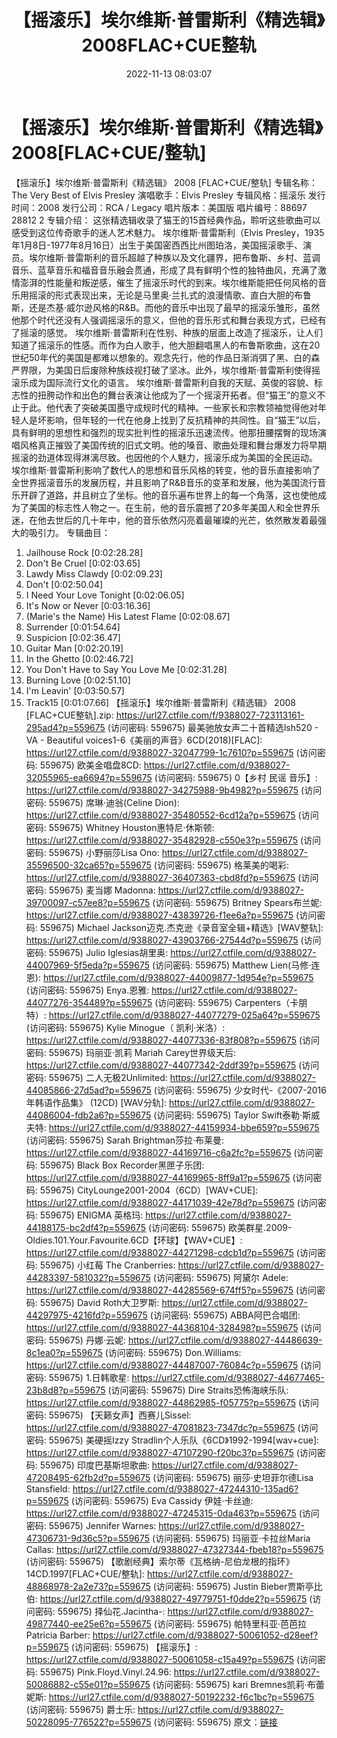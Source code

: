 ﻿---
title: 【摇滚乐】埃尔维斯·普雷斯利《精选辑》2008FLAC+CUE整轨
date: 2022-11-13 08:03:07
categories: 外语音乐
tags: 外语音乐
---
# 【摇滚乐】埃尔维斯·普雷斯利《精选辑》2008[FLAC+CUE/整轨]

【摇滚乐】埃尔维斯·普雷斯利《精选辑》 2008 [FLAC+CUE/整轨]
专辑名称：The Very Best of Elvis Presley
演唱歌手：Elvis Presley
专辑风格：摇滚乐
发行时间：2008
发行公司：RCA / Legacy
唱片版本：美国版
唱片编号：88697 28812 2
专辑介绍：
这张精选辑收录了猫王的15首经典作品，聆听这些歌曲可以感受到这位传奇歌手的迷人艺术魅力。
埃尔维斯·普雷斯利（Elvis
Presley，1935年1月8日-1977年8月16日）出生于美国密西西比州图珀洛，美国摇滚歌手、演员。埃尔维斯·普雷斯利的音乐超越了种族以及文化疆界，把布鲁斯、乡村、蓝调音乐、蓝草音乐和福音音乐融会贯通，形成了具有鲜明个性的独特曲风，充满了激情澎湃的性能量和叛逆感，催生了摇滚乐时代的到来。埃尔维斯能把任何风格的音乐用摇滚的形式表现出来，无论是马里奥·兰扎式的浪漫情歌、直白大胆的布鲁斯，还是杰基·威尔逊风格的R&B。而他的音乐中出现了最早的摇滚乐雏形，虽然他那个时代还没有人强调摇滚乐的意义，但他的音乐形式和舞台表现方式，已经有了摇滚的感觉。
埃尔维斯·普雷斯利在性别、种族的层面上改造了摇滚乐，让人们知道了摇滚乐的性感。而作为白人歌手，他大胆翻唱黑人的布鲁斯歌曲，这在20世纪50年代的美国是都难以想象的。观念先行，他的作品日渐消弭了黑、白的森严界限，为美国日后废除种族歧视打破了坚冰。此外，埃尔维斯·普雷斯利使得摇滚乐成为国际流行文化的语言。
埃尔维斯·普雷斯利自我的天赋、英俊的容貌、标志性的扭胯动作和出色的舞台表演让他成为了一个摇滚开拓者。但“猫王”的意义不止于此。他代表了突破美国墨守成规时代的精神。一些家长和宗教领袖觉得他对年轻人是坏影响，但年轻的一代在他身上找到了反抗精神的共同性。自“猫王”以后，具有鲜明的思想性和强烈的现实批判性的摇滚乐迅速流传。他那扭腰摆臀的现场演唱风格真正摧毁了美国传统的旧式文明。他的嗓音、歌曲处理和舞台爆发力将早期摇滚的劲道体现得淋漓尽致。也因他的个人魅力，摇滚乐成为美国的全民运动。
埃尔维斯·普雷斯利影响了数代人的思想和音乐风格的转变，他的音乐直接影响了全世界摇滚音乐的发展历程，并且影响了R&B音乐的变革和发展，他为美国流行音乐开辟了道路，并且树立了坐标。他的音乐遍布世界上的每一个角落，这也使他成为了美国的标志性人物之一。在生前，他的音乐震撼了20多年美国人和全世界乐迷，在他去世后的几十年中，他的音乐依然闪亮着最璀璨的光芒，依然散发着最强大的吸引力。
专辑曲目：
01. Jailhouse Rock
[0:02:28.28]
02. Don't Be Cruel
[0:02:03.65]
03. Lawdy Miss Clawdy
[0:02:09.23]
04. Don't
[0:02:50.04]
05. I Need Your Love Tonight
[0:02:06.05]
06. It's Now or Never
[0:03:16.36]
07. (Marie's the Name) His Latest Flame
[0:02:08.67]
08. Surrender
[0:01:54.64]
09. Suspicion
[0:02:36.47]
10. Guitar Man
[0:02:20.19]
11. In the Ghetto
[0:02:46.72]
12. You Don't Have to Say You Love Me
[0:02:31.28]
13. Burning Love
[0:02:51.10]
14. I'm Leavin'
[0:03:50.57]
15. Track15
[0:01:07.66]
【摇滚乐】埃尔维斯·普雷斯利《精选辑》 2008
[FLAC+CUE整轨].zip: https://url27.ctfile.com/f/9388027-723113161-295ad4?p=559675
(访问密码: 559675)
最美驰放女声二十首精选lsh520 - VA - Beautiful
voices1-6《美丽的声音》6CD(2018)[FLAC]: https://url27.ctfile.com/d/9388027-32047799-1c7610?p=559675
(访问密码: 559675)
欧美金唱盘8CD: https://url27.ctfile.com/d/9388027-32055965-ea6694?p=559675
(访问密码: 559675)
0【乡村 民谣 音乐】: https://url27.ctfile.com/d/9388027-34275988-9b4982?p=559675
(访问密码: 559675)
席琳·迪翁(Celine Dion): https://url27.ctfile.com/d/9388027-35480552-6cd12a?p=559675
(访问密码: 559675)
Whitney Houston惠特尼·休斯顿: https://url27.ctfile.com/d/9388027-35482928-c550e3?p=559675
(访问密码: 559675)
小野丽莎Lisa Ono: https://url27.ctfile.com/d/9388027-35596500-32ca65?p=559675
(访问密码: 559675)
格莱美的喝彩: https://url27.ctfile.com/d/9388027-36407363-cbd8fd?p=559675
(访问密码: 559675)
麦当娜 Madonna: https://url27.ctfile.com/d/9388027-39700097-c57ee8?p=559675
(访问密码: 559675)
Britney Spears布兰妮: https://url27.ctfile.com/d/9388027-43839726-f1ee6a?p=559675
(访问密码: 559675)
Michael Jackson迈克.杰克逊《录音室全辑+精选》[WAV整轨]: https://url27.ctfile.com/d/9388027-43903766-27544d?p=559675
(访问密码: 559675)
Julio Iglesias胡里奥: https://url27.ctfile.com/d/9388027-44007969-5f5eda?p=559675
(访问密码: 559675)
Matthew Lien(马修·连恩): https://url27.ctfile.com/d/9388027-44009877-1d954e?p=559675
(访问密码: 559675)
Enya.恩雅: https://url27.ctfile.com/d/9388027-44077276-354489?p=559675
(访问密码: 559675)
Carpenters（卡朋特）: https://url27.ctfile.com/d/9388027-44077279-025a64?p=559675
(访问密码: 559675)
Kylie Minogue（ 凯利·米洛）: https://url27.ctfile.com/d/9388027-44077336-83f808?p=559675
(访问密码: 559675)
玛丽亚·凯莉 Mariah Carey世界级天后: https://url27.ctfile.com/d/9388027-44077342-2ddf39?p=559675
(访问密码: 559675)
二人无极2Unlimited: https://url27.ctfile.com/d/9388027-44085866-27d5ad?p=559675
(访问密码: 559675)
少女时代-《2007-2016年韩语作品集》 (12CD) [WAV分轨]: https://url27.ctfile.com/d/9388027-44086004-fdb2a6?p=559675
(访问密码: 559675)
Taylor Swift泰勒·斯威夫特: https://url27.ctfile.com/d/9388027-44159934-bbe659?p=559675
(访问密码: 559675)
Sarah Brightman莎拉·布莱曼: https://url27.ctfile.com/d/9388027-44169716-c6a2fc?p=559675
(访问密码: 559675)
Black Box Recorder黑匣子乐团: https://url27.ctfile.com/d/9388027-44169965-8ff9a1?p=559675
(访问密码: 559675)
CityLounge2001-2004（6CD）[WAV+CUE]: https://url27.ctfile.com/d/9388027-44171039-42e78d?p=559675
(访问密码: 559675)
ENIGMA 英格玛: https://url27.ctfile.com/d/9388027-44188175-bc2df4?p=559675
(访问密码: 559675)
欧美群星.2009-Oldies.101.Your.Favourite.6CD【环球】【WAV+CUE】: https://url27.ctfile.com/d/9388027-44271298-cdcb1d?p=559675
(访问密码: 559675)
小红莓 The Cranberries: https://url27.ctfile.com/d/9388027-44283397-581032?p=559675
(访问密码: 559675)
阿黛尔 Adele: https://url27.ctfile.com/d/9388027-44285569-674ff5?p=559675
(访问密码: 559675)
David Roth大卫罗斯: https://url27.ctfile.com/d/9388027-44297975-4216fd?p=559675
(访问密码: 559675)
ABBA阿巴合唱团: https://url27.ctfile.com/d/9388027-44368104-328498?p=559675
(访问密码: 559675)
丹娜·云妮: https://url27.ctfile.com/d/9388027-44486639-8c1ea0?p=559675
(访问密码: 559675)
Don.Williams: https://url27.ctfile.com/d/9388027-44487007-76084c?p=559675
(访问密码: 559675)
1.日韩歌星: https://url27.ctfile.com/d/9388027-44677465-23b8d8?p=559675
(访问密码: 559675)
Dire Straits恐怖海峡乐队: https://url27.ctfile.com/d/9388027-44862985-f05775?p=559675
(访问密码: 559675)
【天籁女声】西赛儿Sissel: https://url27.ctfile.com/d/9388027-47081823-7347dc?p=559675
(访问密码: 559675)
美硬摇Izzy Stradlin个人乐队《6CD》1992-1994[wav+cue]: https://url27.ctfile.com/d/9388027-47107290-f20bc3?p=559675
(访问密码: 559675)
印度巴基斯坦歌曲: https://url27.ctfile.com/d/9388027-47208495-62fb2d?p=559675
(访问密码: 559675)
丽莎·史坦菲尔德Lisa Stansfield: https://url27.ctfile.com/d/9388027-47244310-135ad6?p=559675
(访问密码: 559675)
Eva Cassidy 伊娃·卡丝迪: https://url27.ctfile.com/d/9388027-47245315-0da463?p=559675
(访问密码: 559675)
Jennifer Warnes: https://url27.ctfile.com/d/9388027-47306731-9d36c5?p=559675
(访问密码: 559675)
玛丽亚·卡拉丝Maria Callas: https://url27.ctfile.com/d/9388027-47327344-fbeb18?p=559675
(访问密码: 559675)
【歌剧经典】索尔蒂《瓦格纳-尼伯龙根的指环》14CD.1997[FLAC+CUE/整轨]: https://url27.ctfile.com/d/9388027-48868978-2a2e73?p=559675
(访问密码: 559675)
Justin Bieber贾斯亭比伯: https://url27.ctfile.com/d/9388027-49779751-f0dde2?p=559675
(访问密码: 559675)
择仙花.Jacintha-: https://url27.ctfile.com/d/9388027-49877440-ee25e6?p=559675
(访问密码: 559675)
帕特里科亚·芭芭拉Patricia Barber: https://url27.ctfile.com/d/9388027-50061052-d28eef?p=559675
(访问密码: 559675)
【摇滚乐】: https://url27.ctfile.com/d/9388027-50061058-c15a49?p=559675
(访问密码: 559675)
Pink.Floyd.Vinyl.24.96: https://url27.ctfile.com/d/9388027-50086882-c55e01?p=559675
(访问密码: 559675)
kari Bremnes凯莉·布蕾妮斯: https://url27.ctfile.com/d/9388027-50192232-f6c1bc?p=559675
(访问密码: 559675)
爵士乐: https://url27.ctfile.com/d/9388027-50228095-776522?p=559675
(访问密码: 559675)
原文：[链接](https://blog.sina.com.cn/s/blog_1647c7e760103107d.html)